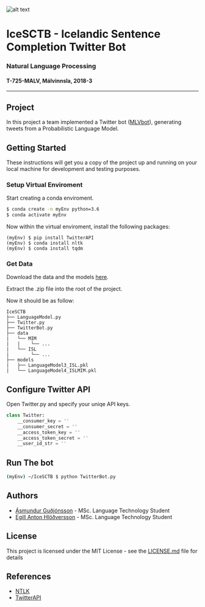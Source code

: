 ![alt text](https://www.ru.is/skin/basic9k/i/sitelogo.svg "Reykjavik University Logo")

# IceSCTB - Icelandic Sentence Completion Twitter Bot
### Natural Language Processing
#### T-725-MALV, Málvinnsla, 2018-3

---
## Project
In this project a team implemented a Twitter bot ([MLVbot](https://twitter.com/MLVbot)), generating tweets from a Probabilistic Language Model.

## Getting Started

These instructions will get you a copy of the project up and running on your local machine for development and testing purposes.

### Setup Virtual Enviroment

Start creating a conda enviroment.

```sh
$ conda create -n myEnv python=3.6
$ conda activate myEnv
```

Now within the virtual enviroment, install the following packages:

```
(myEnv) $ pip install TwitterAPI
(myEnv) $ conda install nltk
(myEnv) $ conda install tqdm
```

### Get Data
Download the data and the models [here](https://www.dropbox.com/s/9auvg6ytr53degw/data_and_models.zip?dl=0).

Extract the .zip file into the root of the project.

Now it should be as follow:
```
IceSCTB
├── LanguageModel.py
├── Twitter.py
├── TwitterBot.py
├── data
|   └── MIM
|   |    └── ...
|   └── ISL
|        └── ...
├── models
|   ├── LanguageModel3_ISL.pkl
|   └── LanguageModel4_ISLMIM.pkl
```

## Configure Twitter API

Open Twitter.py and specify your uniqe API keys.

```python
class Twitter:
    __consumer_key = ''
    __consumer_secret = ''
    __access_token_key = ''
    __access_token_secret = ''
    __user_id_str = ''
```

## Run The bot

```sh
(myEnv) ~/IceSCTB $ python TwitterBot.py
```

## Authors
  * [Ásmundur Guðjónsson](https://github.com/asmundur) - MSc. Language Technology Student
  * [Egill Anton Hlöðversson](https://github.com/egillanton) - MSc. Language Technology Student

## License
This project is licensed under the MIT License - see the [LICENSE.md](./doc/LICENSE.md) file for details

## References
 * [NTLK](https://github.com/nltk/nltk)
 * [TwitterAPI](https://github.com/geduldig/TwitterAPI)

